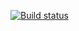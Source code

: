 [![Build status](https://ci.appveyor.com/api/projects/status/oa3qiyg7c3f42r4e?svg=true)](https://ci.appveyor.com/project/Boytsov-Dmitry/matchers)